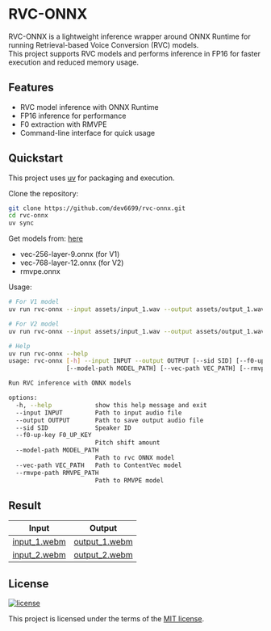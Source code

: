 # RVC-ONNX

RVC-ONNX is a lightweight inference wrapper around ONNX Runtime for running Retrieval-based Voice Conversion (RVC) models.  
This project supports RVC models and performs inference in FP16 for faster execution and reduced memory usage.

## Features

- RVC model inference with ONNX Runtime
- FP16 inference for performance
- F0 extraction with RMVPE
- Command-line interface for quick usage

## Quickstart

This project uses [uv](https://docs.astral.sh/uv/) for packaging and execution.

Clone the repository:
```bash
git clone https://github.com/dev6699/rvc-onnx.git
cd rvc-onnx
uv sync
```

Get models from: [here](https://huggingface.co/NaruseMioShirakana/MoeSS-SUBModel/tree/main)
- vec-256-layer-9.onnx (for V1)
- vec-768-layer-12.onnx (for V2)
- rmvpe.onnx

Usage:
```bash
# For V1 model
uv run rvc-onnx --input assets/input_1.wav --output assets/output_1.wav --model-path models/v1.onnx --vec-path models/vec-256-layer-9.onnx

# For V2 model
uv run rvc-onnx --input assets/input_1.wav --output assets/output_1.wav --model-path models/v2.onnx --vec-path models/vec-768-layer-12.onnx

# Help
uv run rvc-onnx --help
usage: rvc-onnx [-h] --input INPUT --output OUTPUT [--sid SID] [--f0-up-key F0_UP_KEY]
                [--model-path MODEL_PATH] [--vec-path VEC_PATH] [--rmvpe-path RMVPE_PATH]

Run RVC inference with ONNX models

options:
  -h, --help            show this help message and exit
  --input INPUT         Path to input audio file
  --output OUTPUT       Path to save output audio file
  --sid SID             Speaker ID
  --f0-up-key F0_UP_KEY
                        Pitch shift amount
  --model-path MODEL_PATH
                        Path to rvc ONNX model
  --vec-path VEC_PATH   Path to ContentVec model
  --rmvpe-path RMVPE_PATH
                        Path to RMVPE model
```

## Result
| Input | Output |
|-------|---------|
| [input_1.webm](https://github.com/user-attachments/files/22439332/input_1.wav) | [output_1.webm](https://github.com/user-attachments/files/22439334/output_1.wav) |
| [input_2.webm](https://github.com/user-attachments/files/22439336/input_2.wav) | [output_2.webm](https://github.com/user-attachments/files/22439338/output_2.wav) |

## License

[![license](https://img.shields.io/badge/license-MIT-green.svg)](https://github.com/dev6699/rntv/blob/main/LICENSE)

This project is licensed under the terms of the [MIT license](/LICENSE).
